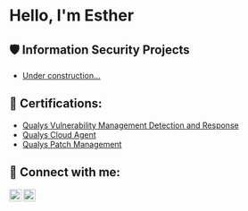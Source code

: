 <h1>Hello, I'm Esther <a href="https://www.linkedin.com/in/yun-esther/"> </a> 

<h2>🛡️ Information Security Projects</h2> 

 - [Under construction...](Link)
   
<h2>📜 Certifications:</h2> 

  - [Qualys Vulnerability Management Detection and Response](https://github.com/yun-esther/yun-esther/blob/main/vmdr%20cert.pdf)
  - [Qualys Cloud Agent](https://github.com/yun-esther/yun-esther/blob/main/cloud%20agent%20cert.pdf)
  - [Qualys Patch Management](https://github.com/yun-esther/yun-esther/blob/main/cloud%20agent%20cert.pdf)

<h2> 🤳 Connect with me:</h2> 

[<img align="left" alt="yourname | Twitter" width="22px" src="https://cdn.jsdelivr.net/npm/simple-icons@v3/icons/twitter.svg" />][twitter] 

[<img align="left" alt="yourname | LinkedIn" width="22px" src="https://cdn.jsdelivr.net/npm/simple-icons@v3/icons/linkedin.svg" />][linkedin] 

[twitter]: https://twitter.com/ 

[linkedin]: https://linkedin.com/in/yun-esther/ 
